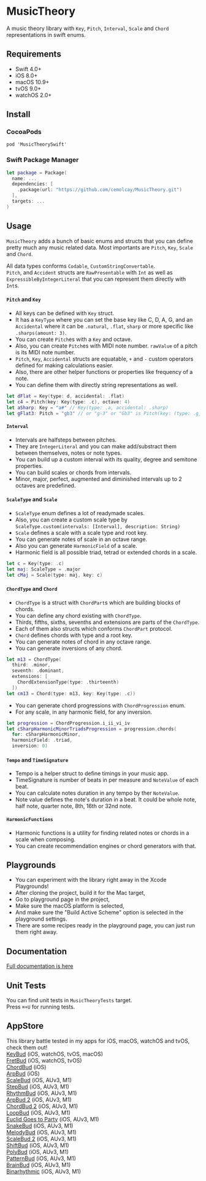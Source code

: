 MusicTheory
===

A music theory library with `Key`, `Pitch`, `Interval`, `Scale` and `Chord` representations in swift enums.

Requirements
----
* Swift 4.0+
* iOS 8.0+
* macOS 10.9+
* tvOS 9.0+
* watchOS 2.0+

Install
----

### CocoaPods

```
pod 'MusicTheorySwift'
```

### Swift Package Manager

``` swift
let package = Package(
  name: ...
  dependencies: [
    .package(url: "https://github.com/cemolcay/MusicTheory.git")
  ],
  targets: ...
)
```

Usage
----

`MusicTheory` adds a bunch of basic enums and structs that you can define pretty much any music related data. Most importants are `Pitch`, `Key`, `Scale` and `Chord`.   

All data types conforms `Codable`, `CustomStringConvertable`.  
`Pitch`, and `Accident` structs are `RawPresentable` with `Int` as well as `ExpressibleByIntegerLiteral` that you can represent them directly with `Int`s.

#### `Pitch` and `Key`

- All keys can be defined with `Key` struct. 
- It has a `KeyType` where you can set the base key like C, D, A, G, and an `Accidental` where it can be `.natural`, `.flat`, `sharp` or more specific like `.sharps(amount: 3)`.
- You can create `Pitch`es with a `Key` and octave.
- Also, you can create `Pitch`es with MIDI note number. `rawValue` of a pitch is its MIDI note number.
- `Pitch`, `Key`, `Accidental` structs are equatable, `+` and `-` custom operators defined for making calculations easier.
- Also, there are other helper functions or properties like frequency of a note.
- You can define them with directly string representations as well.

``` swift
let dFlat = Key(type: d, accidental: .flat)
let c4 = Pitch(key: Key(type: .c), octave: 4)
let aSharp: Key = "a#" // Key(type: .a, accidental: .sharp)
let gFlat3: Pitch = "gb3" // or "g♭3" or "Gb3" is Pitch(key: (type: .g, accidental: .flat), octave: 3)
```

#### `Interval`

- Intervals are halfsteps between pitches.
- They are `IntegerLiteral` and you can make add/substract them between themselves, notes or note types.
- You can build up a custom interval with its quality, degree and semitone properties.
- You can build scales or chords from intervals.
- Minor, major, perfect, augmented and diminished intervals up to 2 octaves are predefined.

#### `ScaleType` and `Scale`

- `ScaleType` enum defines a lot of readymade scales.
- Also, you can create a custom scale type by `ScaleType.custom(intervals: [Interval], description: String)` 
- `Scale` defines a scale with a scale type and root key.
- You can generate notes of scale in an octave range.
- Also you can generate `HarmonicField` of a scale.
- Harmonic field is all possible triad, tetrad or extended chords in a scale.

``` swift
let c = Key(type: .c)
let maj: ScaleType = .major
let cMaj = Scale(type: maj, key: c)
```

#### `ChordType` and `Chord`

- `ChordType` is a struct with `ChordPart`s which are building blocks of chords.
- You can define any chord existing with `ChordType`.
- Thirds, fifths, sixths, sevenths and extensions are parts of the `ChordType`. 
- Each of them also structs which conforms `ChordPart` protocol.
- `Chord` defines chords with type and a root key.
- You can generate notes of chord in any octave range.
- You can generate inversions of any chord.

``` swift
let m13 = ChordType(
  third: .minor,
  seventh: .dominant,
  extensions: [
    ChordExtensionType(type: .thirteenth)
  ])
let cm13 = Chord(type: m13, key: Key(type: .c))
```

- You can generate chord progressions with `ChordProgression` enum.
- For any scale, in any harmonic field, for any inversion.

``` swift
let progression = ChordProgression.i_ii_vi_iv
let cSharpHarmonicMinorTriadsProgression = progression.chords(
  for: cSharpHarmonicMinor,
  harmonicField: .triad,
  inversion: 0)
```

#### `Tempo` and `TimeSignature`

- Tempo is a helper struct to define timings in your music app.
- TimeSignature is number of beats in per measure and `NoteValue` of each beat.
- You can calculate notes duration in any tempo by ther `NoteValue`.
- Note value defines the note's duration in a beat. It could be whole note, half note, quarter note, 8th, 16th or 32nd note.


#### `HarmonicFunctions`

- Harmonic functions is a utility for finding related notes or chords in a scale when composing.
- You can create recommendation engines or chord generators with that.

Playgrounds
----

- You can experiment with the library right away in the Xcode Playgrounds!
- After cloning the project, build it for the Mac target,
- Go to playground page in the project,
- Make sure the macOS platform is selected,
- And make sure the "Build Active Scheme" option is selected in the playground settings.
- There are some recipes ready in the playground page, you can just run them right away. 

Documentation
----

[Full documentation is here](https://cemolcay.github.io/MusicTheory/)

Unit Tests
----

You can find unit tests in `MusicTheoryTests` target.  
Press `⌘+U` for running tests.

AppStore
----

This library battle tested in my apps for iOS, macOS, watchOS and tvOS, check them out!  
[KeyBud](https://itunes.apple.com/us/app/keybud-music-theory-app/id1203856335?mt=8) (iOS, watchOS, tvOS, macOS)  
[FretBud](https://itunes.apple.com/us/app/fretbud-chord-scales-for-guitar-bass-and-more/id1234224249?mt=8) (iOS, watchOS, tvOS)  
[ChordBud](https://itunes.apple.com/us/app/chordbud-chord-progressions/id1313017378?mt=8) (iOS)  
[ArpBud](https://itunes.apple.com/us/app/arpbud-midi-sequencer-more/id1349342326?ls=1&mt=8) (iOS)  
[ScaleBud](https://itunes.apple.com/us/app/scalebud-auv3-midi-keyboard/id1409125865?ls=1&mt=8) (iOS, AUv3, M1)  
[StepBud](https://itunes.apple.com/us/app/stepbud-auv3-midi-sequencer/id1453104408?mt=8) (iOS, AUv3, M1)  
[RhythmBud](https://apps.apple.com/us/app/rhythmbud-auv3-midi-fx/id1484320891#) (iOS, AUv3, M1)  
[ArpBud 2](https://apps.apple.com/us/app/arpbud-2-auv3-midi-arpeggiator/id1500403326) (iOS, AUv3, M1)  
[ChordBud 2](https://apps.apple.com/us/app/chordbud-2-auv3-midi-sequencer/id1526221230) (iOS, AUv3, M1)  
[LoopBud](https://apps.apple.com/us/app/loopbud-auv3-midi-recorder/id1554773709) (iOS, AUv3, M1)  
[Euclid Goes to Party](https://apps.apple.com/us/app/euclid-goes-to-party-auv3-bass/id1565732327) (iOS, AUv3, M1)  
[SnakeBud](https://apps.apple.com/us/app/snakebud-auv3-midi-sequencer/id1568600625) (iOS, AUv3, M1)  
[MelodyBud](https://apps.apple.com/us/app/melodybud-auv3-midi-sequencer/id1601357369) (iOS, AUv3, M1)  
[ScaleBud 2](https://apps.apple.com/us/app/scalebud-2-auv3-midi-keyboard/id1605842538) (iOS, AUv3, M1)  
[ShiftBud](https://apps.apple.com/us/app/shiftbud-generative-midi-auv3/id1616169031) (iOS, AUv3, M1)  
[PolyBud](https://apps.apple.com/us/app/polybud-polyrhythmic-sequencer/id1624211288) (iOS, AUv3, M1)  
[PatternBud](https://apps.apple.com/us/app/patternbud-midi-cc-sequencer/id1608966928) (iOS, AUv3, M1)  
[BrainBud](https://apps.apple.com/us/app/brainbud-bud-app-controller/id6446066258) (iOS, AUv3, M1)  
[Binarhythmic](https://apps.apple.com/us/app/binarhythmic-rhythm-generator/id6447797078) (iOS, AUv3, M1)  
